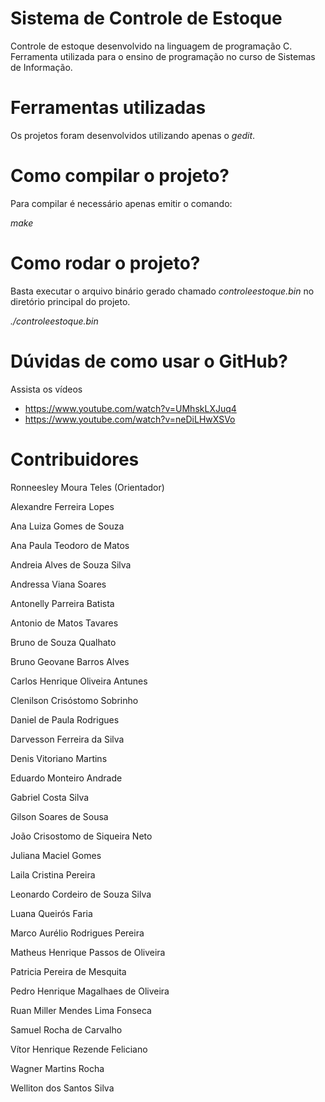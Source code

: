 # Sistema de Controle de Estoque

Controle de estoque desenvolvido na linguagem de programação C.
Ferramenta utilizada para o ensino de programação no curso de Sistemas de Informação.

# Ferramentas utilizadas

Os projetos foram desenvolvidos utilizando apenas o *gedit*.

# Como compilar o projeto?

Para compilar é necessário apenas emitir o comando:

*make*

# Como rodar o projeto?

Basta executar o arquivo binário gerado chamado *controleestoque.bin* no diretório principal do projeto.

*./controleestoque.bin*

# Dúvidas de como usar o GitHub?

Assista os vídeos

* https://www.youtube.com/watch?v=UMhskLXJuq4
* https://www.youtube.com/watch?v=neDiLHwXSVo

# Contribuidores

Ronneesley Moura Teles (Orientador)

Alexandre Ferreira Lopes

Ana Luiza Gomes de Souza

Ana Paula Teodoro de Matos

Andreia Alves de Souza Silva

Andressa Viana Soares

Antonelly Parreira Batista

Antonio de Matos Tavares

Bruno de Souza Qualhato

Bruno Geovane Barros Alves

Carlos Henrique Oliveira Antunes

Clenilson Crisóstomo Sobrinho

Daniel de Paula Rodrigues

Darvesson Ferreira da Silva

Denis Vitoriano Martins

Eduardo Monteiro Andrade

Gabriel Costa Silva

Gilson Soares de Sousa

João Crisostomo de Siqueira Neto

Juliana Maciel Gomes

Laila Cristina Pereira

Leonardo Cordeiro de Souza Silva

Luana Queirós Faria

Marco Aurélio Rodrigues Pereira

Matheus Henrique Passos de Oliveira

Patricia Pereira de Mesquita

Pedro Henrique Magalhaes de Oliveira

Ruan Miller Mendes Lima Fonseca

Samuel Rocha de Carvalho

Vítor Henrique Rezende Feliciano

Wagner Martins Rocha

Welliton dos Santos Silva
